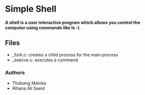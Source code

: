 # Simple Shell

**A shell is a user interactive program which allows you control the computer using commands like ls -l.**

## Files

- _fork.c: creates a child process for the main process
- _execve.c: executes a command


### Authors

- Thabang Maloka
- Rihana Ali Saeid

 
